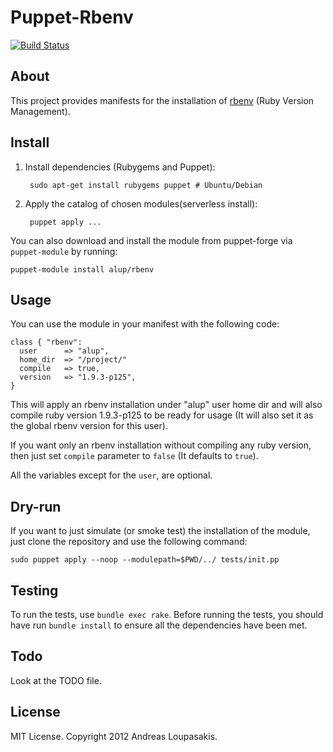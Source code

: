 # Puppet-Rbenv

[![Build Status](https://secure.travis-ci.org/alup/puppet-rbenv.png?branch=master)](http://travis-ci.org/alup/puppet-rbenv)

## About

This project provides manifests for the installation of
[rbenv](https://github.com/sstephenson/rbenv) (Ruby Version Management).


## Install

1. Install dependencies (Rubygems and Puppet):

        sudo apt-get install rubygems puppet # Ubuntu/Debian

2. Apply the catalog of chosen modules(serverless install):

        puppet apply ...

You can also download and install the module from puppet-forge via 
```puppet-module``` by running:

```shell
puppet-module install alup/rbenv
```

## Usage

You can use the module in your manifest with the following code:

```
class { "rbenv":
  user      => "alup",
  home_dir  => "/project/"
  compile   => true,
  version   => "1.9.3-p125",
}
```

This will apply an rbenv installation under "alup" user home dir
and will also compile ruby version 1.9.3-p125 to be ready for usage
(It will also set it as the global rbenv version for this user).

If you want only an rbenv installation without compiling any ruby
version, then just set ```compile``` parameter to ```false``` (It
defaults to ```true```).

All the variables except for the ```user```, are optional.

## Dry-run

If you want to just simulate (or smoke test) the installation of the
module, just clone the repository and use the following command:

```shell
sudo puppet apply --noop --modulepath=$PWD/../ tests/init.pp
```


## Testing

To run the tests, use ```bundle exec rake```. Before running the tests,
you should have run ```bundle install``` to ensure all the dependencies
have been met.


## Todo

Look at the TODO file.


## License

MIT License. Copyright 2012 Andreas Loupasakis.
